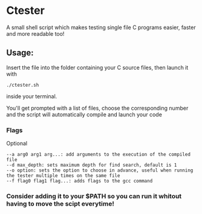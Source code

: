 # Ctester
A small shell script which makes testing single file C programs easier, faster and more readable too!

## Usage:
Insert the file into the folder containing your C source files, then launch it with     

    ./ctester.sh
    
inside your terminal.

You'll get prompted with a list of files, choose the corresponding number and the script will automatically compile and launch your code

### Flags

  Optional
    
    --a arg0 arg1 arg...: add arguments to the execution of the compiled file
    --d max_depth: sets maximum depth for find search, default is 1
    --o option: sets the option to choose in advance, useful when running the tester multiple times on the same file
    --f flag0 flag1 flag...: adds flags to the gcc command
    
### Consider adding it to your $PATH so you can run it whitout having to move the scipt everytime!
